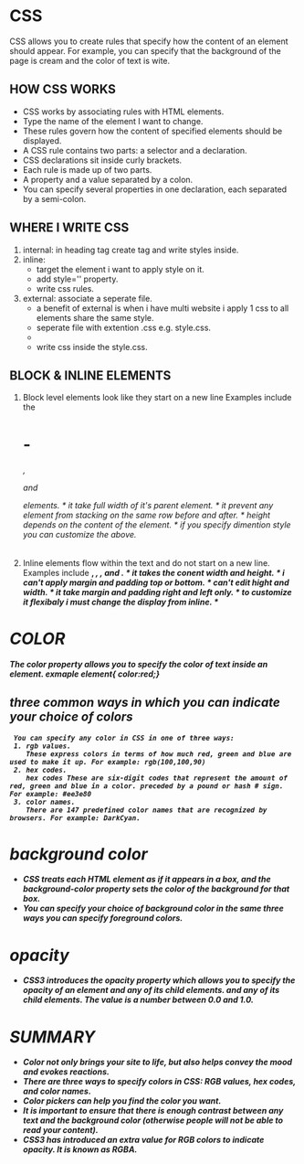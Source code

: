 # CSS
  CSS allows you to create rules that specify how the content of
  an element should appear. For example, you can specify that
  the background of the page is cream and the color of text is wite.

## HOW CSS WORKS
   * CSS works by associating rules with HTML elements.
   * Type the name of the element I want to change.
   * These rules govern how the content of specified elements should be displayed.
   * A CSS rule contains two parts: a selector and a declaration.
   * CSS declarations sit inside curly brackets.
   * Each rule is made up of two parts.
   * A property and a value separated by a colon. 
   * You can specify several properties in one declaration, each separated by a    semi-colon.

## WHERE I WRITE CSS
   1. internal: in heading tag create <style> </style> tag and write styles inside.
   2. inline: 
      * target the element i want to apply style on it.
      * add style='' property.
      * write css rules.
   1. external: associate a seperate file.
      * a benefit of external is when i have multi website i apply 1 css to all elements share the same style.
      * seperate file with extention .css e.g. style.css.
      * <link rel='stylesheet' href="style.css">
      * write css inside the style.css.

## BLOCK & INLINE ELEMENTS 
   1. Block level elements look like they start on a new line Examples include the <h1>-
    <h6>, <p> and <div> elements.
    * it take full width of it's parent element.
    * it prevent any element from stacking on the same row before and after.
    * height depends on the content of the element.
    * if you specify dimention style you can customize the above.
   
   2. Inline elements flow within the text and do not start on a new line. Examples 
    include <b>, <i>, <img>, <em> and <span>.
    * it takes the conent width and height.
    * i can't apply margin and padding top or bottom.
    * can't edit hight and width.
    * it take margin and padding right and left only.
    * to customize it flexibaly i must change the display from inline.
    * 
# COLOR
  The color property allows you to specify the color of text inside an element.
  exmaple  element{ color:red;}
## three common ways in which you can indicate your choice of colors
     You can specify any color in CSS in one of three ways:
     1. rgb values.
        These express colors in terms of how much red, green and blue are used to make it up. For example: rgb(100,100,90)
     2. hex codes. 
        hex codes These are six-digit codes that represent the amount of red, green and blue in a color. preceded by a pound or hash # sign. For example: #ee3e80
     3. color names.
        There are 147 predefined color names that are recognized by browsers. For example: DarkCyan.
# background color
  * CSS treats each HTML element as if it appears in a box, and the background-color  property sets the color of the background for that box.
  * You can specify your choice of background color in the same three ways you can specify foreground colors.
# opacity
   * CSS3 introduces the opacity property which allows you to specify the opacity of an element and any of its child elements. and any of its child elements. The value is a number between 0.0 and 1.0.

# SUMMARY
   * Color not only brings your site to life, but also helps convey the mood and evokes reactions.
   * There are three ways to specify colors in CSS: RGB values, hex codes, and color names.
   * Color pickers can help you find the color you want.
   * It is important to ensure that there is enough contrast between any text and the background color (otherwise people will not be able to read your content).
   * CSS3 has introduced an extra value for RGB colors to indicate opacity. It is known as RGBA.
